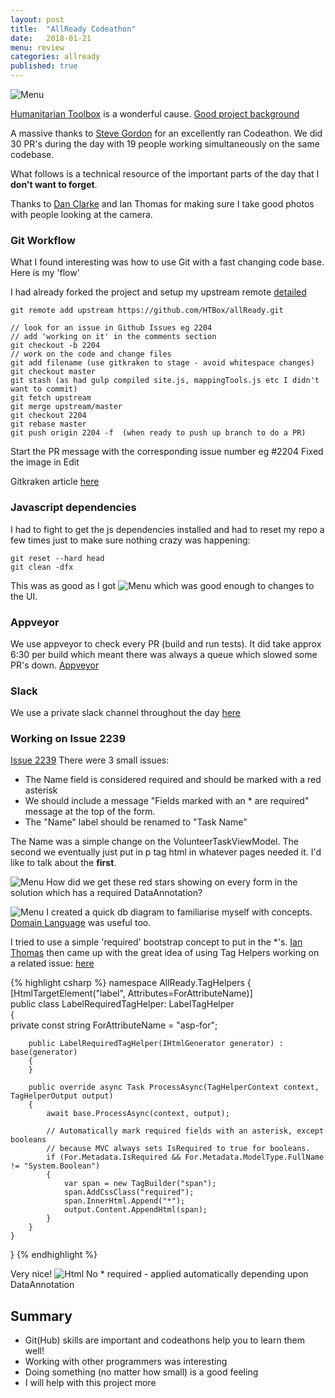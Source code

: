 ```yaml
---
layout: post
title:  "AllReady Codeathon"
date:   2018-01-21
menu: review
categories: allready 
published: true 
---
```

![Menu](/assets/2018-01-22-AllReady/header.jpg)

[Humanitarian Toolbox](http://www.htbox.org/) is a wonderful cause.  [Good project background](http://www.htbox.org/blog/introducing-james-chambers)


A massive thanks to [Steve Gordon](https://www.stevejgordon.co.uk/humanitarian-toolbox-codeathon) for an excellently ran Codeathon. We did 30 PR's during the day with 19 people working simultaneously on the same codebase. 


What follows is a technical resource of the important parts of the day that I **don't want to forget**. 

Thanks to [Dan Clarke](https://twitter.com/dracan) and Ian Thomas for making sure I take good photos with people looking at the camera. 

### Git Workflow
What I found interesting was how to use Git with a fast changing code base. Here is my 'flow'

I had already forked the project and setup my upstream remote [detailed](https://www.stevejgordon.co.uk/forking-cloning-github)

```
git remote add upstream https://github.com/HTBox/allReady.git

// look for an issue in Github Issues eg 2204 
// add 'working on it' in the comments section
git checkout -b 2204
// work on the code and change files
git add filename (use gitkraken to stage - avoid whitespace changes)
git checkout master
git stash (as had gulp compiled site.js, mappingTools.js etc I didn't want to commit)
git fetch upstream
git merge upstream/master
git checkout 2204
git rebase master
git push origin 2204 -f  (when ready to push up branch to do a PR)
```

Start the PR message with the corresponding issue number eg #2204 Fixed the image in Edit

Gitkraken article [here](https://davemateer.com/git/2018/01/22/Gitkraken.html)

### Javascript dependencies
I had to fight to get the js dependencies installed and had to reset my repo a few times just to make sure nothing crazy was happening:

```
git reset --hard head
git clean -dfx
```

This was as good as I got
![Menu](/assets/2018-01-22-AllReady/js.png)
which was good enough to changes to the UI.

### Appveyor
We use appveyor to check every PR (build and run tests). It did take approx 6:30 per build which meant there was always a queue which slowed some PR's down.
[Appveyor](https://ci.appveyor.com/project/HTBox/allready/history)

### Slack
We use a private slack channel throughout the day 
[here](https://htbox.slack.com)

### Working on Issue 2239
[Issue 2239](https://github.com/HTBox/allReady/issues/2239)
There were 3 small issues:
- The Name field is considered required and should be marked with a red asterisk
- We should include a message "Fields marked with an * are required" message at the top of the form.
- The "Name" label should be renamed to "Task Name"

The Name was a simple change on the VolunteerTaskViewModel. The second we eventually just put in p tag html in whatever pages needed it. I'd like to talk about the **first**.


![Menu](/assets/2018-01-22-AllReady/star.png)
How did we get these red stars showing on every form in the solution which has a required DataAnnotation?

![Menu](/assets/2018-01-22-AllReady/db.png)
I created a quick db diagram to familiarise myself with concepts. [Domain Language](https://github.com/HTBox/allReady/wiki/Domain-Language) was useful too.

I tried to use a simple 'required' bootstrap concept to put in the *'s. [Ian Thomas](https://github.com/thelem) then came up with the great idea of using Tag Helpers working on a related issue: [here](https://github.com/HTBox/allReady/issues/2233)

{% highlight csharp %}
namespace AllReady.TagHelpers
{
    [HtmlTargetElement("label", Attributes=ForAttributeName)]  
    public class LabelRequiredTagHelper: LabelTagHelper  
    {  
        private const string ForAttributeName = "asp-for";  
   
        public LabelRequiredTagHelper(IHtmlGenerator generator) : base(generator)  
        {  
        }  
   
        public override async Task ProcessAsync(TagHelperContext context, TagHelperOutput output)  
        {  
            await base.ProcessAsync(context, output);  

            // Automatically mark required fields with an asterisk, except booleans
            // because MVC always sets IsRequired to true for booleans.
            if (For.Metadata.IsRequired && For.Metadata.ModelType.FullName != "System.Boolean")  
            {  
                var span = new TagBuilder("span");  
                span.AddCssClass("required");
                span.InnerHtml.Append("*");
                output.Content.AppendHtml(span);  
            }  
        }  
    }  
}
{% endhighlight %}

Very nice!
![Html](/assets/2018-01-22-AllReady/screen.png)
No * required - applied automatically depending upon DataAnnotation

## Summary
- Git(Hub) skills are important and codeathons help you to learn them well!
- Working with other programmers was interesting 
- Doing something (no matter how small) is a good feeling
- I will help with this project more